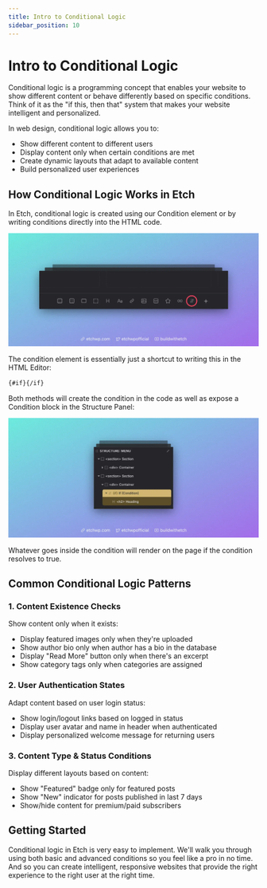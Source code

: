 ```yaml
---
title: Intro to Conditional Logic
sidebar_position: 10
---
```


# Intro to Conditional Logic

Conditional logic is a programming concept that enables your website to show different content or behave differently based on specific conditions. Think of it as the "if this, then that" system that makes your website intelligent and personalized.

In web design, conditional logic allows you to:
- Show different content to different users
- Display content only when certain conditions are met
- Create dynamic layouts that adapt to available content
- Build personalized user experiences

## How Conditional Logic Works in Etch

In Etch, conditional logic is created using our Condition element or by writing conditions directly into the HTML code.

![Etch Condition Element](../elements/img/etch-condition-element.webp)

The condition element is essentially just a shortcut to writing this in the HTML Editor:

```html
{#if}{/if}
```

Both methods will create the condition in the code as well as expose a Condition block in the Structure Panel:

![Etch Condition Element](../elements/img/etch-condition-exposed.webp)

Whatever goes inside the condition will render on the page if the condition resolves to true.

## Common Conditional Logic Patterns

### 1. **Content Existence Checks**
Show content only when it exists:
- Display featured images only when they're uploaded
- Show author bio only when author has a bio in the database
- Display "Read More" button only when there's an excerpt
- Show category tags only when categories are assigned

### 2. **User Authentication States**
Adapt content based on user login status:
- Show login/logout links based on logged in status
- Display user avatar and name in header when authenticated
- Display personalized welcome message for returning users

### 3. **Content Type & Status Conditions**
Display different layouts based on content:
- Show "Featured" badge only for featured posts
- Show "New" indicator for posts published in last 7 days
- Show/hide content for premium/paid subscribers

## Getting Started

Conditional logic in Etch is very easy to implement. We'll walk you through using both basic and advanced conditions so you feel like a pro in no time. And so you can create intelligent, responsive websites that provide the right experience to the right user at the right time. 